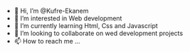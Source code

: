 - 👋 Hi, I’m @Kufre-Ekanem
- 👀 I’m interested in Web development
- 🌱 I’m currently learning Html, Css and Javascript
- 💞️ I’m looking to collaborate on wed development projects
- 📫 How to reach me ...

<!---
Kufre-Ekanem/Kufre-Ekanem is a ✨ special ✨ repository because its `README.md` (this file) appears on your GitHub profile.
You can click the Preview link to take a look at your changes.
--->
